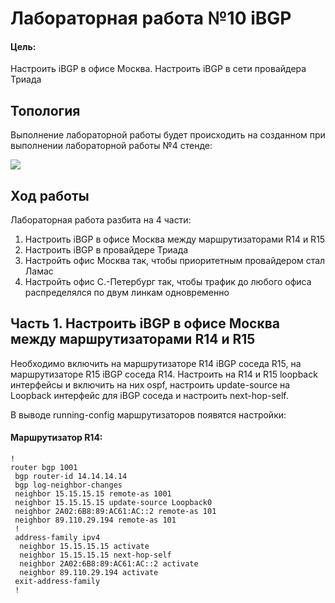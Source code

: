 # Лабораторная работа №10 iBGP

#### Цель: 

Настроить iBGP в офисе Москва. Настроить iBGP в сети провайдера Триада

## Топология

Выполнение лабораторной работы будет происходить на созданном при выполнении лабораторной работы №4 стенде:

![](topology.lab9.PNG)

## Ход работы

Лабораторная работа разбита на 4 части:
1) Настроить iBGP в офисе Москва между маршрутизаторами R14 и R15
2) Настроить iBGP в провайдере Триада
3) Настройть офис Москва так, чтобы приоритетным провайдером стал Ламас
4) Настройть офис С.-Петербург так, чтобы трафик до любого офиса распределялся по двум линкам одновременно

## Часть 1. Настроить iBGP в офисе Москва между маршрутизаторами R14 и R15

Необходимо включить на маршрутизаторе R14 iBGP соседа R15, на маршрутизаторе R15 iBGP соседа R14. Настроить на R14 и R15 loopback интерфейсы и включить на них ospf,  настроить update-source на Loopback интерфейс для iBGP соседа и настроить next-hop-self.

В выводе running-config маршрутизаторов появятся настройки:

#### Маршрутизатор R14:

```
!
router bgp 1001
 bgp router-id 14.14.14.14
 bgp log-neighbor-changes
 neighbor 15.15.15.15 remote-as 1001
 neighbor 15.15.15.15 update-source Loopback0
 neighbor 2A02:6B8:89:AC61:AC::2 remote-as 101
 neighbor 89.110.29.194 remote-as 101
 !
 address-family ipv4
  neighbor 15.15.15.15 activate
  neighbor 15.15.15.15 next-hop-self
  neighbor 2A02:6B8:89:AC61:AC::2 activate
  neighbor 89.110.29.194 activate
 exit-address-family
 !
```
